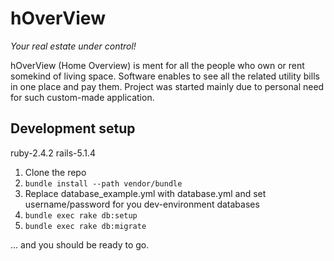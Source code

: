# hOverView
*Your real estate under control!*

hOverView (Home Overview) is ment for all the people who own or rent somekind of living space.
Software enables to see all the related utility bills in one place and pay them.
Project was started mainly due to personal need for such custom-made application.

## Development setup
ruby-2.4.2
rails-5.1.4

1. Clone the repo
2. `bundle install --path vendor/bundle`
3. Replace database_example.yml with database.yml and set username/password for you dev-environment databases
4. `bundle exec rake db:setup`
5. `bundle exec rake db:migrate`

... and you should be ready to go.
